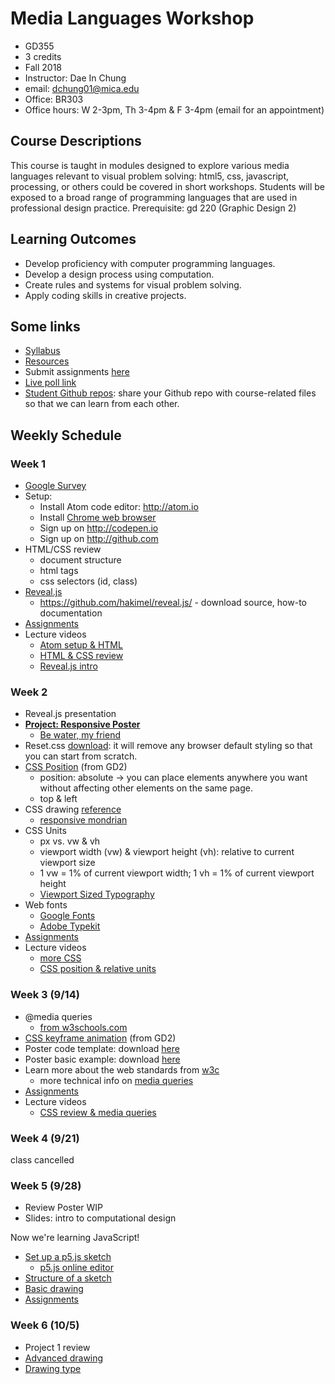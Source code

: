 # Media Languages Workshop

- GD355
- 3 credits
- Fall 2018
- Instructor: Dae In Chung
- email: [dchung01@mica.edu](mailto:dchung01@mica.edu)
- Office: BR303
- Office hours: W 2-3pm, Th 3-4pm & F 3-4pm (email for an appointment)


## Course Descriptions

This course is taught in modules designed to explore various media languages relevant to visual problem solving: html5, css, javascript, processing, or others could be covered in short workshops. Students will be exposed to a broad range of programming languages that are used in professional design practice. Prerequisite: gd 220 (Graphic Design 2)

## Learning Outcomes
- Develop proficiency with computer programming languages.
- Develop a design process using computation.
- Create rules and systems for visual problem solving.
- Apply coding skills in creative projects.

## Some links
- [Syllabus](files/MICA-18FA-GD355-Syllabus.pdf)
- [Resources](lectures/resources.md)
- Submit assignments [here](https://drive.google.com/drive/folders/1EE06L-9NFmaqm2JSXTny-ulGUbdB3Mw2?usp=sharing)
- [Live poll link](https://pollev.com/daechung096)
- [Student Github repos](lectures/student-repos.md): share your Github repo with course-related files so that we can learn from each other.

## Weekly Schedule

### Week 1
- [Google Survey](https://goo.gl/forms/MzCzuH5Kxp6K6dGj1)
- Setup:
  - Install Atom code editor: http://atom.io
  - Install [Chrome web browser](https://www.google.com/chrome)
  - Sign up on http://codepen.io
  - Sign up on http://github.com
- HTML/CSS review
  - document structure
  - html tags
  - css selectors (id, class)
- [Reveal.js](http://revealjs.com)
  - https://github.com/hakimel/reveal.js/ - download source, how-to documentation
- [Assignments](lectures/w1-assignments.md)
- Lecture videos
  - [Atom setup & HTML](https://www.youtube.com/watch?v=L_zuVMNecgs&t=1s&index=2&list=PLpnblWsU0QoTc_EwN8nCFXtpBq7ddR-uj)
  - [HTML & CSS review](https://www.youtube.com/watch?v=muUnU1fbF8Q&t=0s&index=4&list=PLpnblWsU0QoTc_EwN8nCFXtpBq7ddR-uj)
  - [Reveal.js intro](https://www.youtube.com/watch?v=Qr8U7duGymU&t=0s&index=3&list=PLpnblWsU0QoTc_EwN8nCFXtpBq7ddR-uj)

### Week 2
- Reveal.js presentation
- **[Project: Responsive Poster](lectures/proj-responsive-poster.md)**
  - [Be water, my friend](https://www.youtube.com/watch?v=vDbPMAlZ-04)
- Reset.css [download](https://meyerweb.com/eric/tools/css/reset/): it will remove any browser default styling so that you can start from scratch.
- [CSS Position](https://github.com/cdaein/mica-gd220/blob/spring2018/lectures/w6-css-layout-position.md) (from GD2)
  - position: absolute -> you can place elements anywhere you want without affecting other elements on the same page.
  - top & left
- CSS drawing [reference](https://css-tricks.com/examples/ShapesOfCSS/)
  - [responsive mondrian](https://labs.jensimmons.com/2017/01-011.html)
- CSS Units
  - px vs. vw & vh
  - viewport width (vw) & viewport height (vh): relative to current viewport size
  - 1 vw = 1% of current viewport width; 1 vh = 1% of current viewport height
  - [Viewport Sized Typography](https://css-tricks.com/viewport-sized-typography/)
- Web fonts
  - [Google Fonts](http://fonts.google.com)
  - [Adobe Typekit](http://typekit.com)
- [Assignments](lectures/w2-assignments.md)
- Lecture videos
  - [more CSS](https://www.youtube.com/watch?v=obZMP7FQbIo&list=PLpnblWsU0QoTc_EwN8nCFXtpBq7ddR-uj&index=5&t=0s)
  - [CSS position & relative units](https://www.youtube.com/watch?v=6F8BEmcpQEs&index=5&list=PLpnblWsU0QoTc_EwN8nCFXtpBq7ddR-uj)


### Week 3 (9/14)
- @media queries
  - [from w3schools.com](https://www.w3schools.com/css/css_rwd_mediaqueries.asp)
- [CSS keyframe animation](https://github.com/cdaein/mica-gd220/blob/spring2018/lectures/w8-css-animation-basics.md) (from GD2)
- Poster code template: download [here](files/poster-code-template.zip)
- Poster basic example: download [here](files/poster-basic-example.zip)
- Learn more about the web standards from [w3c](https://www.w3.org)
  - more technical info on [media queries](https://www.w3.org)
- [Assignments](lectures/w3-assignments.md)
- Lecture videos
  - [CSS review & media queries](https://youtu.be/31gFEhubObk)

### Week 4 (9/21)
class cancelled

### Week 5 (9/28)
- Review Poster WIP
- Slides: intro to computational design

Now we're learning JavaScript!
- [Set up a p5.js sketch](lectures/w5-setup-sketch.md)
  - [p5.js online editor](http://editor.p5js.org)
- [Structure of a sketch](lectures/w5-structure.md)
- [Basic drawing](lectures/w5-basic-drawing.md)
- [Assignments](lectures/w5-assignments.md)

### Week 6 (10/5)
- Project 1 review
- [Advanced drawing](lectures/w6-adv-drawing.md)
- [Drawing type](lectures/w6-drawing-type.md)

<!--
- [Arithmetic](lectures/w3-arithmetic.md)
- [Variables](lectures/w3-variables.md)
- [Randomness](lectures/w3-random.md)
- [Assignments](lectures/w3-assignments.md)

### Week 7 (10/12)
- [Having problems with your code?](lectures/w4-problem-solving.md)
- [Function](lectures/w4-function.md)
- [Transformations](lectures/w4-transformation.md)
- [Conditionals](lectures/w4-conditionals.md)
- [Assignments](lectures/w4-assignments.md)

### Week 8 (10/19)
- [Assignments review](lectures/w5-review.md)
- Loop basics
  - [for loop challenge](lectures/w5-challenge.md)
- Export
  - [How to export images](lectures/w5-image-export.md)
  - [How to export SVG](lectures/w5-svg-export.md) (vector graphics)
- [Assignments](lectures/w5-assignments.md)

### Week 9 (10/26)
- Loop continued
  - [Pattern making with p5.js](https://codepen.io/collection/AyaKxK/)
- Transformations review
- [Annyang](https://www.talater.com/annyang/): Speech recognition JS library
  - [basic example](lectures/w6-annyang.md)
- [Assignments](lectures/w6-assignments.md)

### Week 10
- [Object](lectures/w7-object.md)
- **[Project: Parametric Design System](lectures/proj-parametric-design.md)**
- [Assignments](lectures/w7-assignments.md)

### Week 11
- Project idea/research presentation
- Object review
    - [bouncing ball example](http://alpha.editor.p5js.org/cdaein/sketches/H1ShtILpZ)
- [Array](lectures/w8-array.md)
    - [many bouncing ball example](http://alpha.editor.p5js.org/cdaein/sketches/HybAFLUTb)
    - [interactive bouncing ball example](http://alpha.editor.p5js.org/cdaein/sketches/HJdF8TL6-)
- [Assignments](lectures/w8-assignments.md)

### Week 12

- [Working with CSV data in p5js](lectures/w9-csv.md)
- [Assignments](lectures/w9-assignments.md)

- [Assignments](lectures/w10-assignments.md)

- **[Project 2: Data-driven Form-making](lectures/proj-data-form.md)**
- [How to convert p5js to Processing](lectures/w12-p5-to-processing.md)
    - [Processing transitions](https://github.com/processing/p5.js/wiki/Processing-transition)
- [Assignments](lectures/w12-assignments.md)

### Week 13
*Thanksviging break - no class*

### Week 14
- [Trigonometry](lectures/w14-trigonometry.md)

### Week 15

### Week 16
- Final review


- [Convert Illustrator shape to p5 code](lectures/w2-illust-to-p5.md)
-->
